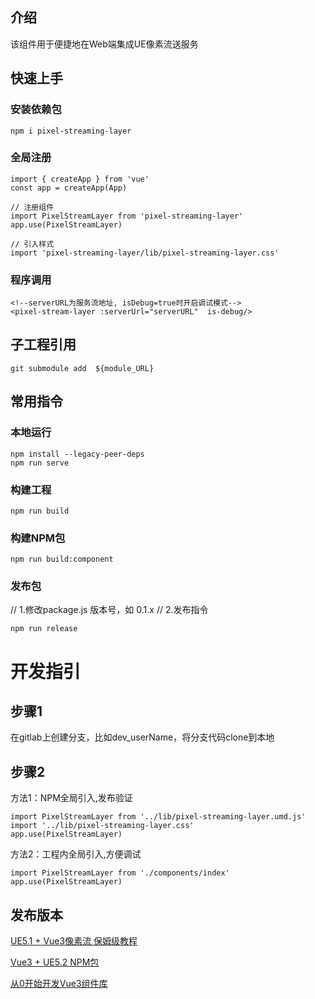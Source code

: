 ## 介绍

该组件用于便捷地在Web端集成UE像素流送服务

## 快速上手
### 安装依赖包
```shell
npm i pixel-streaming-layer
```
### 全局注册
```vue
import { createApp } from 'vue'
const app = createApp(App)

// 注册组件
import PixelStreamLayer from 'pixel-streaming-layer'
app.use(PixelStreamLayer)

// 引入样式
import 'pixel-streaming-layer/lib/pixel-streaming-layer.css'
```
### 程序调用
```vue
<!--serverURL为服务流地址, isDebug=true时开启调试模式-->
<pixel-stream-layer :serverUrl="serverURL"  is-debug/>
```

## 子工程引用
```shell
git submodule add  ${module_URL}
```

## 常用指令
### 本地运行
```shell
npm install --legacy-peer-deps
npm run serve
```
### 构建工程
```shell
npm run build
```
### 构建NPM包
```shell
npm run build:component
```
### 发布包
// 1.修改package.js 版本号，如 0.1.x
// 2.发布指令
```shell
npm run release
```
# 开发指引
## 步骤1
在gitlab上创建分支，比如dev_userName，将分支代码clone到本地

## 步骤2
方法1：NPM全局引入,发布验证
```vue
import PixelStreamLayer from '../lib/pixel-streaming-layer.umd.js'
import '../lib/pixel-streaming-layer.css'
app.use(PixelStreamLayer)
```

方法2：工程内全局引入,方便调试
```vue
import PixelStreamLayer from './components/index'
app.use(PixelStreamLayer)
```

## 发布版本

[UE5.1 + Vue3像素流 保姆级教程](https://zhuanlan.zhihu.com/p/636721994)

[Vue3 + UE5.2 NPM包](https://zhuanlan.zhihu.com/p/635475997)

[从0开始开发Vue3组件库](https://juejin.cn/post/7009212518954434573)
